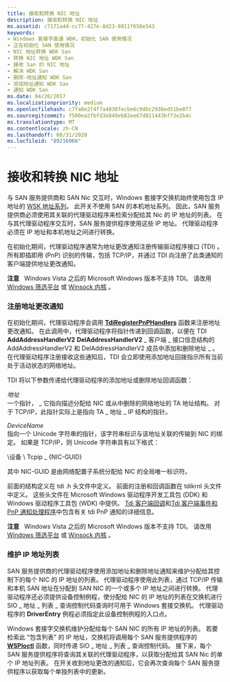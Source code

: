 ```yaml
---
title: 接收和转换 NIC 地址
description: 接收和转换 NIC 地址
ms.assetid: c7171a4d-cc77-427e-8d23-8811f650e543
keywords:
- Windows 套接字直通 WDK，初始化 SAN 使用情况
- 正在初始化 SAN 使用情况
- NIC 地址转换 WDK San
- 转换 NIC 地址 WDK San
- 接收 San 的 NIC 地址
- 解决 WDK San
- 删除-地址通知 WDK San
- 添加地址通知 WDK San
- 通知 WDK San
ms.date: 04/20/2017
ms.localizationpriority: medium
ms.openlocfilehash: c7fa8e2f4f7a4838fecbe6c9dbc2936ed51be8f7
ms.sourcegitcommit: f500ea2fbfd3e849eb82ee67d011443bff3e2b4c
ms.translationtype: MT
ms.contentlocale: zh-CN
ms.lasthandoff: 08/31/2020
ms.locfileid: "89216966"
---
```

# <a name="receiving-and-translating-nic-addresses"></a>接收和转换 NIC 地址





与 SAN 服务提供商和 SAN Nic 交互时，Windows 套接字交换机始终使用包含 IP 地址的 [WSK 地址系列](/previous-versions/windows/hardware/drivers/mt808757(v=vs.85))。 此开关不使用 SAN 的本机地址系列。 因此，SAN 服务提供商必须使用其关联的代理驱动程序来检索分配给其 Nic 的 IP 地址的列表。 在与其代理驱动程序交互时，SAN 服务提供程序使用这些 IP 地址。 代理驱动程序必须在 IP 地址和本机地址之间进行转换。

在初始化期间，代理驱动程序通常为地址更改通知注册传输驱动程序接口 (TDI) 。 所有即插即用 (PnP) 识别的传输，包括 TCP/IP，并通过 TDI 向注册了此类通知的客户端提供地址更改通知。

**注意**   Windows Vista 之后的 Microsoft Windows 版本不支持 TDI。 请改用 [Windows 筛选平台](/windows-hardware/drivers/ddi/_netvista/) 或 [Winsock 内核](/windows-hardware/drivers/ddi/_netvista/) 。

 

### <a name="registering-for-address-change-notification"></a>注册地址更改通知

在初始化期间，代理驱动程序会调用 [**TdiRegisterPnPHandlers**](/previous-versions/windows/hardware/network/ff565062(v=vs.85)) 函数来注册地址更改通知。 在此调用中，代理驱动程序将指针传递到回调函数，以便在 TDI **AddAddressHandlerV2** **DelAddressHandlerV2** \_ 客户端 \_ 接口信息结构的 AddAddressHandlerV2 和 DelAddressHandlerV2 成员中添加和删除地址 \_ 。 在代理驱动程序注册接收这些通知后，TDI 会立即使用添加地址回拨指示所有当前处于活动状态的网络地址。

TDI 将以下参数传递给代理驱动程序的添加地址或删除地址回调函数：

<a href="" id="address"></a>*地址*  
一个指针， \_ 它指向描述分配给 NIC 或从中删除的网络地址的 TA 地址结构。 对于 TCP/IP，此指针实际上是指向 TA \_ 地址 \_ IP 结构的指针。

<a href="" id="devicename"></a>*DeviceName*  
指向一个 Unicode 字符串的指针，该字符串标识与该地址关联的传输到 NIC 的绑定。 如果是 TCP/IP，则 Unicode 字符串具有以下格式：

\\设备 \\ Tcpip \_ {NIC-GUID}

其中 NIC-GUID 是由网络配置子系统分配给 NIC 的全局唯一标识符。

前面的结构定义在 tdi .h 头文件中定义。 前面的注册和回调函数在 tdikrnl 头文件中定义。 这些头文件在 Microsoft Windows 驱动程序开发工具包 (DDK) 和 Windows 驱动程序工具包 (WDK) 中提供。 [Tdi 客户端回调](/previous-versions/windows/hardware/network/ff565081(v=vs.85))和[Tdi 客户端事件和 PnP 通知处理程序](/previous-versions/windows/hardware/network/ff565082(v=vs.85))中包含有关 tdi PnP 通知的详细信息。

**注意**   Windows Vista 之后的 Microsoft Windows 版本不支持 TDI。 请改用 [Windows 筛选平台](/windows-hardware/drivers/ddi/_netvista/) 或 [Winsock 内核](/windows-hardware/drivers/ddi/_netvista/) 。

 

### <a name="maintaining-a-list-of-ip-addresses"></a>维护 IP 地址列表

SAN 服务提供商的代理驱动程序使用添加地址和删除地址通知来维护分配给其控制下的每个 NIC 的 IP 地址的列表。 代理驱动程序使用此列表，通过 TCP/IP 传输和本机 SAN 地址在分配到 SAN NIC 的一个或多个 IP 地址之间进行转换。 代理驱动程序还必须提供设备控制例程，使分配给 NIC 的 IP 地址的列表在交换机进行 SIO \_ 地址 \_ 列表 \_ 查询控制代码查询时可用于 Windows 套接交换机。 代理驱动程序的 **DriverEntry** 例程必须指定此设备控制例程的入口点。

Windows 套接字交换机维护分配给每个 SAN NIC 的所有 IP 地址的列表。 若要检索此 "包含列表" 的 IP 地址，交换机将调用每个 SAN 服务提供程序的 [**WSPIoctl**](/previous-versions/windows/hardware/network/ff566296(v=vs.85)) 函数，同时传递 SIO \_ 地址 \_ 列表 \_ 查询控制代码。 接下来，每个 SAN 服务提供程序将查询其关联的代理驱动程序，以获取分配给其 SAN Nic 的单个 IP 地址列表。 在开关收到地址更改的通知后，它会再次查询每个 SAN 服务提供程序以获取每个单独列表中的更新。

 

